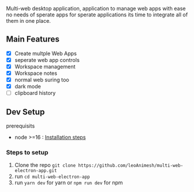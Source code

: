 Multi-web desktop application, application to manage web apps with ease no needs of sperate apps for sperate applications its time to integrate all of them in one place.

## Main Features

- [x] Create multple Web Apps
- [x] seperate web app controls
- [x] Workspace management
- [x] Workspace notes
- [x] normal web suring too
- [x] dark mode
- [ ] clipboard history

## Dev Setup

prerequisits

- node >=16 : [Installation steps]('https://nodejs.org/en)

### Steps to setup

1. Clone the repo `git clone https://github.com/leoAnimesh/multi-web-electron-app.git`
2. run `cd multi-web-electron-app`
3. run `yarn dev` for yarn or `npm run dev` for npm
